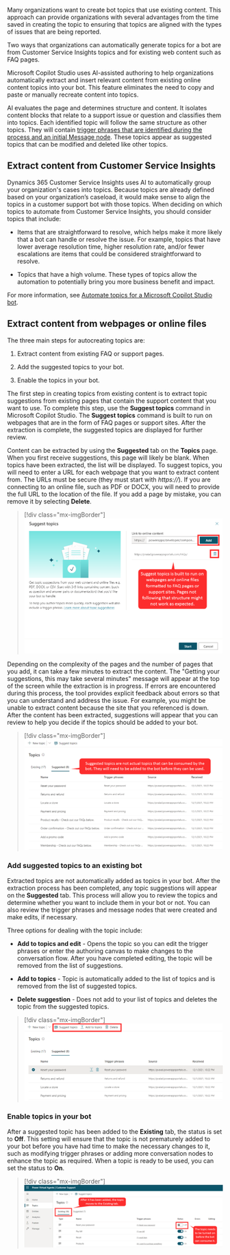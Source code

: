 Many organizations want to create bot topics that use existing content. This approach can provide organizations with several advantages from the time saved in creating the topic to ensuring that topics are aligned with the types of issues that are being reported. 

Two ways that organizations can automatically generate topics for a bot are from Customer Service Insights topics and for existing web content such as FAQ pages. 

Microsoft Copilot Studio uses AI-assisted authoring to help organizations automatically extract and insert relevant content from existing online content topics into your bot. This feature eliminates the need to copy and paste or manually recreate content into topics.

AI evaluates the page and determines structure and content. It isolates content blocks that relate to a support issue or question and classifies them into topics. Each identified topic will follow the same structure as other topics. They will contain [trigger phrases that are identified during the process and an initial Message node](/power-virtual-agents/authoring-create-edit-topics/?azure-portal=true). These topics appear as suggested topics that can be modified and deleted like other topics.

## Extract content from Customer Service Insights 

Dynamics 365 Customer Service Insights uses AI to automatically group your organization's cases into topics. Because topics are already defined based on your organization’s caseload, it would make sense to align the topics in a customer support bot with those topics. When deciding on which topics to automate from Customer Service Insights, you should consider topics that include: 

- Items that are straightforward to resolve, which helps make it more likely that a bot can handle or resolve the issue. For example, topics that have lower average resolution time, higher resolution rate, and/or fewer escalations are items that could be considered straightforward to resolve.

- Topics that have a high volume. These types of topics allow the automation to potentially bring you more business benefit and impact. 

For more information, see [Automate topics for a Microsoft Copilot Studio bot](/dynamics365/ai/customer-service-insights/automate-topics/?azure-portal=true).

## Extract content from webpages or online files

The three main steps for autocreating topics are:

1. Extract content from existing FAQ or support pages.

1. Add the suggested topics to your bot.

1. Enable the topics in your bot.

The first step in creating topics from existing content is to extract topic suggestions from existing pages that contain the support content that you want to use. To complete this step, use the **Suggest topics** command in Microsoft Copilot Studio. The **Suggest topics** command is built to run on webpages that are in the form of FAQ pages or support sites. After the extraction is complete, the suggested topics are displayed for further review.

Content can be extracted by using the **Suggested** tab on the **Topics** page. When you first receive suggestions, this page will likely be blank. When topics have been extracted, the list will be displayed. To suggest topics, you will need to enter a URL for each webpage that you want to extract content from. The URLs must be secure (they must start with *https://*). If you are connecting to an online file, such as PDF or DOCX, you will need to provide the full URL to the location of the file. If you add a page by mistake, you can remove it by selecting **Delete**.

> [!div class="mx-imgBorder"]
> [![Suggest topics is built to run on webpages formatted as FAQ pages or support sites. Pages not following that structure might not work as expected.](../media/4-1.png)](../media/4-1.png#lightbox)

Depending on the complexity of the pages and the number of pages that you add, it can take a few minutes to extract the content. The "Getting your suggestions, this may take several minutes" message will appear at the top of the screen while the extraction is in progress. If errors are encountered during this process, the tool provides explicit feedback about errors so that you can understand and address the issue. For example, you might be unable to extract content because the site that you referenced is down. After the content has been extracted, suggestions will appear that you can review to help you decide if the topics should be added to your bot.

> [!div class="mx-imgBorder"]
> [![Suggested topics are not actual topics that can be consumed by the bot. They must be added to the bot before use.](../media/4-3.png)](../media/4-3.png#lightbox)

### Add suggested topics to an existing bot

Extracted topics are not automatically added as topics in your bot. After the extraction process has been completed, any topic suggestions will appear on the **Suggested** tab. This process will allow you to review the topics and determine whether you want to include them in your bot or not. You can also review the trigger phrases and message nodes that were created and make edits, if necessary.

Three options for dealing with the topic include:

- **Add to topics and edit** - Opens the topic so you can edit the trigger phrases or enter the authoring canvas to make changes to the conversation flow. After you have completed editing, the topic will be removed from the list of suggestions.

- **Add to topics** - Topic is automatically added to the list of topics and is removed from the list of suggested topics.

- **Delete suggestion** - Does not add to your list of topics and deletes the topic from the suggested topics.

> [!div class="mx-imgBorder"]
> [![Screenshot of how to suggest topics and add to topics.](../media/4-4.png)](../media/4-4.png#lightbox)

### Enable topics in your bot

After a suggested topic has been added to the **Existing** tab, the status is set to **Off**. This setting will ensure that the topic is not prematurely added to your bot before you have had time to make the necessary changes to it, such as modifying trigger phrases or adding more conversation nodes to enhance the topic as required. When a topic is ready to be used, you can set the status to **On**.

> [!div class="mx-imgBorder"]
> [![After it has been added, the topic moves to the existing list. Turn on the topic so the bot can consume it.](../media/4-5.png)](../media/4-5.png#lightbox)
